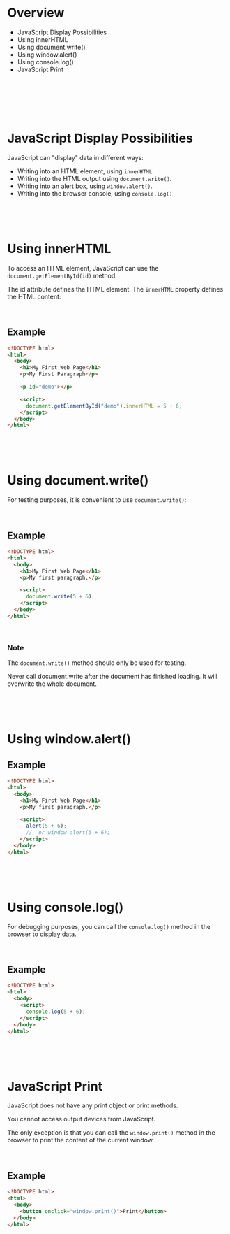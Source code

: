 # Overview

- JavaScript Display Possibilities
- Using innerHTML
- Using document.write()
- Using window.alert()
- Using console.log()
- JavaScript Print

&nbsp;

&nbsp;

&nbsp;

# JavaScript Display Possibilities

JavaScript can "display" data in different ways:

- Writing into an HTML element, using `innerHTML`.
- Writing into the HTML output using `document.write()`.
- Writing into an alert box, using `window.alert()`.
- Writing into the browser console, using `console.log()`

&nbsp;

&nbsp;

# Using innerHTML

To access an HTML element, JavaScript can use the `document.getElementById(id)` method.

The id attribute defines the HTML element. The `innerHTML` property defines the HTML content:

&nbsp;

## Example

```html
<!DOCTYPE html>
<html>
  <body>
    <h1>My First Web Page</h1>
    <p>My First Paragraph</p>

    <p id="demo"></p>

    <script>
      document.getElementById("demo").innerHTML = 5 + 6;
    </script>
  </body>
</html>
```

&nbsp;

&nbsp;

# Using document.write()

For testing purposes, it is convenient to use `document.write()`:

&nbsp;

## Example

```html
<!DOCTYPE html>
<html>
  <body>
    <h1>My First Web Page</h1>
    <p>My first paragraph.</p>

    <script>
      document.write(5 + 6);
    </script>
  </body>
</html>
```

&nbsp;

### Note

The `document.write()` method should only be used for testing.

Never call document.write after the document has finished loading. It will overwrite the whole document.

&nbsp;

&nbsp;

# Using window.alert()

## Example

```html
<!DOCTYPE html>
<html>
  <body>
    <h1>My First Web Page</h1>
    <p>My first paragraph.</p>

    <script>
      alert(5 + 6);
      //  or window.alert(5 + 6);
    </script>
  </body>
</html>
```

&nbsp;

&nbsp;

# Using console.log()

For debugging purposes, you can call the `console.log()` method in the browser to display data.

&nbsp;

## Example

```html
<!DOCTYPE html>
<html>
  <body>
    <script>
      console.log(5 + 6);
    </script>
  </body>
</html>
```

&nbsp;

&nbsp;

# JavaScript Print

JavaScript does not have any print object or print methods.

You cannot access output devices from JavaScript.

The only exception is that you can call the `window.print()` method in the browser to print the content of the current window.

&nbsp;

## Example

```html
<!DOCTYPE html>
<html>
  <body>
    <button onclick="window.print()">Print</button>
  </body>
</html>
```
